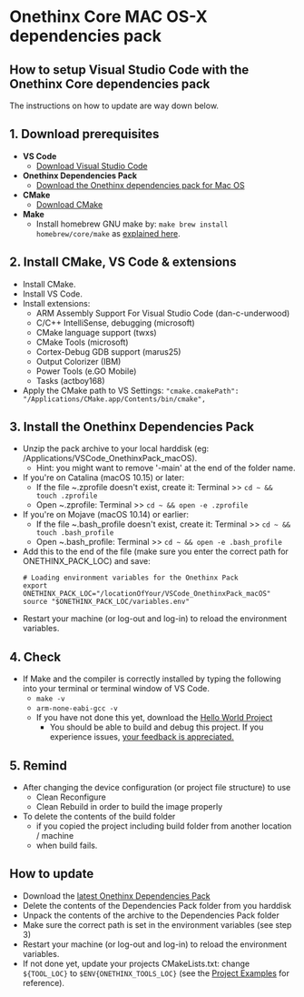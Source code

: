 # Onethinx Core MAC OS-X dependencies pack

## How to setup Visual Studio Code with the Onethinx Core dependencies pack
 The instructions on how to update are way down below.

## 1. Download prerequisites
- **VS Code**
    - [Download Visual Studio Code](https://code.visualstudio.com/download)
- **Onethinx Dependencies Pack**
    - [Download the Onethinx dependencies pack for Mac OS](https://github.com/onethinx/VSCode_OnethinxPack_macOS/archive/refs/heads/main.zip)
- **CMake**
    - [Download CMake](https://cmake.org/download/)
- **Make**
    - Install homebrew GNU make by: `make brew install homebrew/core/make` as [explained here](https://apple.stackexchange.com/questions/261918/how-to-upgrade-gnu-make-in-os-x-el-capitan).
## 2. Install CMake, VS Code & extensions
  - Install CMake.
  - Install VS Code.
  - Install extensions:
    - ARM Assembly Support For Visual Studio Code (dan-c-underwood)
    - C/C++ IntelliSense, debugging (microsoft)
    - CMake language support (twxs)
    - CMake Tools (microsoft)
    - Cortex-Debug GDB support (marus25)
    - Output Colorizer (IBM)
    - Power Tools (e.GO Mobile)
    - Tasks (actboy168)
  - Apply the CMake path to VS Settings: `"cmake.cmakePath": "/Applications/CMake.app/Contents/bin/cmake",`
## 3. Install the Onethinx Dependencies Pack
  - Unzip the pack archive to your local harddisk (eg: /Applications/VSCode_OnethinxPack_macOS).
     - Hint: you might want to remove '-main' at the end of the folder name.
  - If you're on Catalina (macOS 10.15) or later:
    - If the file ~.zprofile doesn't exist, create it: Terminal >> `cd ~ && touch .zprofile`
    - Open ~.zprofile: Terminal >> `cd ~ && open -e .zprofile`
  - If you're on Mojave (macOS 10.14) or earlier:
    - If the file ~.bash_profile doesn't exist, create it: Terminal >> `cd ~ && touch .bash_profile`
    - Open ~.bash_profile: Terminal >> `cd ~ && open -e .bash_profile` 
  - Add this to the end of the file (make sure you enter the correct path for ONETHINX_PACK_LOC) and save:
    ```
    # Loading environment variables for the Onethinx Pack
    export ONETHINX_PACK_LOC="/locationOfYour/VSCode_OnethinxPack_macOS"
    source "$ONETHINX_PACK_LOC/variables.env"
    ```
  - Restart your machine (or log-out and log-in) to reload the environment variables.
## 4. Check
  - If Make and the compiler is correctly installed by typing the following into your terminal or terminal window of VS Code.
    - `make -v`
    - `arm-none-eabi-gcc -v`
    - If you have not done this yet, download the [Hello World Project](https://github.com/onethinx/HelloWorld)
      - You should be able to build and debug this project. If you experience issues, [your feedback is appreciated.](https://github.com/onethinx/VSCode_OnethinxPack_macOS/issues)
## 5. Remind
  - After changing the device configuration (or project file structure) to use
    - Clean Reconfigure
    - Clean Rebuild
       in order to build the image properly  
  - To delete the contents of the build folder
    - if you copied the project including build folder from another location / machine
    - when build fails.
    
## How to update
  - Download the [latest Onethinx Dependencies Pack](https://github.com/onethinx/VSCode_OnethinxPack_macOS/archive/refs/heads/main.zip)
  - Delete the contents of the Dependencies Pack folder from you harddisk
  - Unpack the contents of the archive to the Dependencies Pack folder
  - Make sure the correct path is set in the environment variables (see step 3)
  - Restart your machine (or log-out and log-in) to reload the environment variables.
  - If not done yet, update your projects CMakeLists.txt: change `${TOOL_LOC}` to `$ENV{ONETHINX_TOOLS_LOC}` (see the [Project Examples](https://github.com/onethinx/Onethinx_Project_Examples) for reference).
